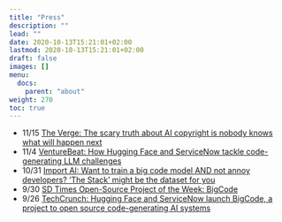 ```yaml
---
title: "Press"
description: ""
lead: ""
date: 2020-10-13T15:21:01+02:00
lastmod: 2020-10-13T15:21:01+02:00
draft: false
images: []
menu:
  docs:
    parent: "about"
weight: 270
toc: true
---
```



- 11/15 [The Verge: The scary truth about AI copyright is nobody knows what will happen next](https://www.theverge.com/23444685/generative-ai-copyright-infringement-legal-fair-use-training-data)
- 11/4 [VentureBeat: How Hugging Face and ServiceNow tackle code-generating LLM challenges](https://venturebeat.com/ai/how-code-generating-ai-code-llms-is-creating-new-challenges-as-it-matures/)
- 10/31 [Import AI: Want to train a big code model AND not annoy developers? ‘The Stack’ might be the dataset for you](https://jack-clark.net/2022/10/31/import-ai-308-recursively-self-improving-lms-3-1tb-of-code-data-dall-e2-makes-alien-errors/)
- 9/30 [SD Times Open-Source Project of the Week: BigCode](https://sdtimes.com/software-development/sd-times-open-source-project-of-the-week-bigcode/)
- 9/26 [TechCrunch: Hugging Face and ServiceNow launch BigCode, a project to open source code-generating AI systems](https://techcrunch.com/2022/09/26/hugging-face-and-servicenow-launch-bigcode-a-project-to-open-source-code-generating-ai-systems/)
